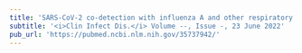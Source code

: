 ```yaml
---
title: 'SARS-CoV-2 co-detection with influenza A and other respiratory viruses among school-aged children and their household members- March 12, 2020, to February 22, 2022, Dane County, Wisconsin'
subtitle: '<i>Clin Infect Dis.</i> Volume --, Issue -, 23 June 2022'
pub_url: 'https://pubmed.ncbi.nlm.nih.gov/35737942/'
---
```

